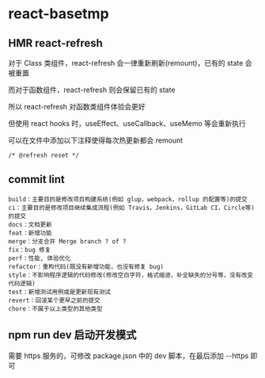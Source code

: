 # react-basetmp
## HMR react-refresh
对于 Class 类组件，react-refresh 会一律重新刷新(remount)，已有的 state  会被重置

而对于函数组件，react-refresh 则会保留已有的 state

所以 react-refresh 对函数类组件体验会更好

但使用 react hooks 时，useEffect、useCallback、useMemo 等会重新执行

可以在文件中添加以下注释使得每次热更新都会 remount
```
/* @refresh reset */
```
## commit lint

```
build：主要目的是修改项目构建系统(例如 glup，webpack，rollup 的配置等)的提交
ci：主要目的是修改项目继续集成流程(例如 Travis，Jenkins，GitLab CI，Circle等)的提交
docs：文档更新
feat：新增功能
merge：分支合并 Merge branch ? of ?
fix：bug 修复
perf：性能, 体验优化
refactor：重构代码(既没有新增功能，也没有修复 bug)
style：不影响程序逻辑的代码修改(修改空白字符，格式缩进，补全缺失的分号等，没有改变代码逻辑)
test：新增测试用例或是更新现有测试
revert：回滚某个更早之前的提交
chore：不属于以上类型的其他类型
```
## npm run dev 启动开发模式
需要 https 服务的，可修改 package.json 中的 dev 脚本，在最后添加 --https 即可
